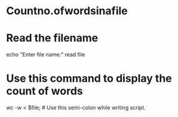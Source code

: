 # Countno.ofwordsinafile

# Read the filename
echo "Enter file name:"
read file
# Use this command to display the count of words
wc -w < $file;  # Use this semi-colon while writing script.
